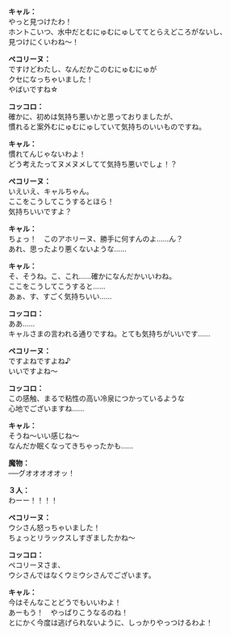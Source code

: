 # 

  
**キャル：**  
やっと見つけたわ！  
ホントこいつ、水中だとむにゅむにゅしててとらえどころがないし、  
見つけにくいわね～！  
  
**ペコリーヌ：**  
ですけどわたし、なんだかこのむにゅむにゅが  
クセになっちゃいました！  
やばいですね☆  
  
**コッコロ：**  
確かに、初めは気持ち悪いかと思っておりましたが、  
慣れると案外むにゅむにゅしていて気持ちのいいものですね。  
  
**キャル：**  
慣れてんじゃないわよ！  
どう考えたってヌメヌメしてて気持ち悪いでしょ！？  
  
**ペコリーヌ：**  
いえいえ、キャルちゃん。  
ここをこうしてこうするとほら！  
気持ちいいですよ？  
  
**キャル：**  
ちょっ！　このアホリーヌ、勝手に何すんのよ……ん？  
あれ、思ったより悪くないような……  
  
**キャル：**  
そ、そうね。こ、これ……確かになんだかいいわね。  
ここをこうしてこうすると……  
あぁ、す、すごく気持ちいい……  
  
**コッコロ：**  
ああ……  
キャルさまの言われる通りですね。とても気持ちがいいです……  
  
**ペコリーヌ：**  
ですよねですよね♪  
いいですよね～  
  
**コッコロ：**  
この感触、まるで粘性の高い冷泉につかっているような  
心地でございますね……  
  
**キャル：**  
そうね～いい感じね～  
なんだか眠くなってきちゃったかも……  
  
**魔物：**  
──グオオオオオッ！  
  
**３人：**  
わーー！！！！  
  
**ペコリーヌ：**  
ウシさん怒っちゃいました！  
ちょっとリラックスしすぎましたかね～  
  
**コッコロ：**  
ペコリーヌさま、  
ウシさんではなくウミウシさんでございます。  
  
**キャル：**  
今はそんなことどうでもいいわよ！  
あーもう！　やっぱりこうなるのね！  
とにかく今度は逃げられないように、しっかりやっつけるわよ！  
